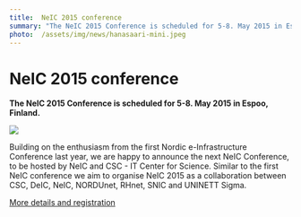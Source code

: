 ```yaml
---
title:  NeIC 2015 conference 
summary: "The NeIC 2015 Conference is scheduled for 5-8. May 2015 in Espoo, Finland."
photo:  /assets/img/news/hanasaari-mini.jpeg
---
```


NeIC 2015 conference
====================

**The NeIC 2015 Conference is scheduled for 5-8. May 2015 in Espoo, Finland.**

<a href="{{ site.baseurl }}/assets/img/news/hanasaari.jpeg"> <img class="smallpic" src="{{ site.baseurl }}/assets/img/news/hanasaari-mini.jpeg"> </a>

Building on the enthusiasm from the first Nordic e-Infrastructure Conference last year, we are happy to announce the next NeIC Conference, to be hosted by NeIC and CSC - IT Center for Science. Similar to the first NeIC conference we aim to organise NeIC 2015 as a collaboration between CSC, DeIC, NeIC, NORDUnet, RHnet, SNIC and UNINETT Sigma.

[More details and registration](http://neic2015.nordforsk.org/)
